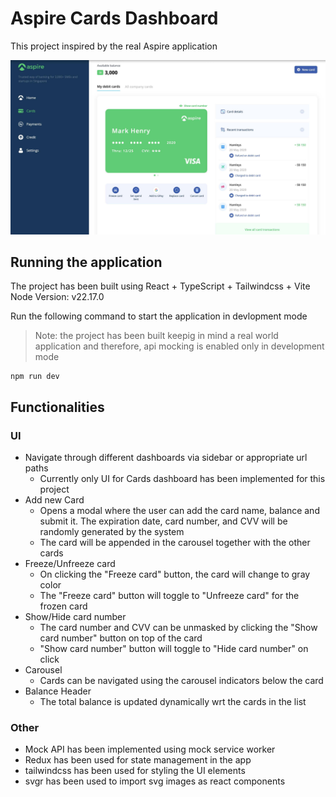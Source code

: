 # Aspire Cards Dashboard

This project inspired by the real Aspire application

![Aspire App Screenshot](https://github.com/kshitij-srv/aspire-cards/blob/main/public/aspire-app-screenshot.jpeg "Aspire App Screenshot")

## Running the application

The project has been built using React + TypeScript + Tailwindcss + Vite
Node Version: v22.17.0

Run the following command to start the application in devlopment mode
> Note: the project has been built keepig in mind a real world application
> and therefore, api mocking is enabled only in development mode

```shell
npm run dev
```

## Functionalities

### **UI**

- Navigate through different dashboards via sidebar or appropriate url paths
  - Currently only UI for Cards dashboard has been implemented for this project
- Add new Card
  - Opens a modal where the user can add the card name, balance and submit it. The expiration date, card number, and CVV will be randomly generated by the system
  - The card will be appended in the carousel together with the other cards
- Freeze/Unfreeze card
  - On clicking the "Freeze card" button, the card will change to gray color
  - The "Freeze card" button will toggle to "Unfreeze card" for the frozen card
- Show/Hide card number
  - The card number and CVV can be unmasked by clicking the "Show card number" button on top of the card
  - "Show card number" button will toggle to "Hide card number" on click
- Carousel
  - Cards can be navigated using the carousel indicators below the card
- Balance Header
  - The total balance is updated dynamically wrt the cards in the list

### Other

- Mock API has been implemented using mock service worker
- Redux has been used for state management in the app
- tailwindcss has been used for styling the UI elements
- svgr has been used to import svg images as react components

